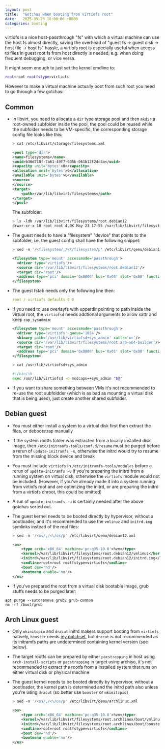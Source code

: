 ```yaml
---
layout: post
title:  "Gotchas when booting from virtiofs root"
date:   2025-05-23 18:00:00 +0800
categories: booting
---
```


virtiofs is a nice host-passthrough "fs" with which a virtual machine can use the host fs almost directly, saving the overhead of "guest fs -> guest disk -> host file -> host fs" hassle, a virtiofs root is especially useful when access to files in guest root fs from host directly is needed, e.g. when doing frequent debugging, or vice versa.

It might seem enough to just set the kernel cmdline to:
```sh
root=root rootfstype=virtiofs
```

However to make a virtual machine actually boot from such root you need to go through a few gotchas:

## Common
- In libvirt, you need to allocate a `dir` type storage pool and then `mkdir` a root-owned subfolder inside the pool, the pool could be reused while the subfolder needs to be VM-specific, the corresponding storage config file looks like this:
    ```sh
    > cat /etc/libvirt/storage/filesystems.xml
    ```
    ```xml
    <pool type='dir'>
    <name>filesystems</name>
    <uuid>b36d710f-7a61-49f7-935b-061b12f24c8a</uuid>
    <capacity unit='bytes'>0</capacity>
    <allocation unit='bytes'>0</allocation>
    <available unit='bytes'>0</available>
    <source>
    </source>
    <target>
        <path>/var/lib/libvirt/filesystems</path>
    </target>
    </pool>
    ```
    The subfolder:
    ```sh
    > ls -ldh /var/lib/libvirt/filesystems/root.debian12
    drwxr-xr-x 18 root root 4.0K May 23 17:55 /var/lib/libvirt/filesystems/root.debian12/
    ```
- The guest needs to have a "filesystem" "device" that points to the subfolder, i.e. the guest config shall have the following snippet:
    ```sh
    > sed -n '/<filesystem/,/<\/filesystem/p' /etc/libvirt/qemu/debian12.xml
    ```
    ```xml
    <filesystem type='mount' accessmode='passthrough'>
      <driver type='virtiofs'/>
      <source dir='/var/lib/libvirt/filesystems/root.debian12'/>
      <target dir='root'/>
      <address type='pci' domain='0x0000' bus='0x08' slot='0x00' function='0x0'/>
    </filesystem>
    ```
- The guest fstab needs only the following line then:
    ```yaml
    root / virtiofs defaults 0 0
    ```
- If you need to use overlayfs with upperdir pointing to path inside the virtual root, the `virtiofsd` needs addtional arguments to allow xattr and keep `cap_sysadmin`:
    ```xml
    <filesystem type='mount' accessmode='passthrough'>
      <driver type='virtiofs' queue='1024'/>
      <binary path='/usr/lib/virtiofsd+sys_admin' xattr='on'/>
      <source dir='/var/lib/libvirt/filesystems/root.arb-x64-builder'/>
      <target dir='root'/>
      <address type='pci' domain='0x0000' bus='0x01' slot='0x00' function='0x0'/>
    </filesystem>
    ```
    ```sh
    > cat /usr/lib/virtiofsd+sys_admin
    ```
    ```sh
    #!/bin/sh
    exec /usr/lib/virtiofsd -o modcaps=+sys_admin "$@"
    ```
- If you want to share something between VMs it's not recommended to re-use the root subfoldder (which is as bad as mounting a virtual disk that is being used), just create another shared subfolder.

## Debian guest

- You must either install a system to a virtual disk first then extract the files, or debootstrap manually
- If the system rootfs folder was extracted from a locally installed disk image, then `/etc/initramfs-tools/conf.d/resume` must be purged before a rerun of `update-initramfs -u`, otherwise the initrd would try to resume from the missing block device and break
- You must include `virtiofs` in `/etc/initramfs-tools/modules` before a rerun of `update-initramfs -u` if you're preparing the initrd from a running system on virtual disk, otherwise the `virtiofs` module would not be included. (However, if you've already made it into a system running from virtiofs root and are optimizing the initrd, or are preparing the initrd from a virtiofs chroot, this could be omitted)
- A run of `update-initramfs -u` is certainly needed after the above gotchas sorted out.
- The guest kernel needs to be booted directly by hypervisor, without a bootloader, and it's recommended to use the `vmlinuz` and `initrd.img` symlinks instead of the real files:

    ```sh
    > sed -n '/<os/,/<\/os/p' /etc/libvirt/qemu/debian12.xml
    ```
    ```xml
    <os>
        <type arch='x86_64' machine='pc-q35-10.0'>hvm</type>
        <kernel>/var/lib/libvirt/filesystems/root.debian12/vmlinuz</kernel>
        <initrd>/var/lib/libvirt/filesystems/root.debian12/initrd.img</initrd>
        <cmdline>root=root rootfstype=virtiofs</cmdline>
        <boot dev='hd'/>
        <bootmenu enable='no'/>
    </os>
    ```
- If you've prepared the root from a virtual disk bootable image, grub stuffs needs to be purged later:
```
apt purge --autoremove grub2 grub-common
rm -rf /boot/grub
```

## Arch Linux guest
- Only `mkinitcpio` and `dracut` initrd makers support booting from `virtiofs` natively, `booster` needs [my patchset](https://github.com/anatol/booster/pull/298), but `dracut` is not recommended as its initramfs paths are undetermined containing kernel version (see below).
- The target rootfs can be prepared by either `pacstrapping` in host using `arch-install-scripts` or `pacstrapping` in target using archiso, it's not recommended to extract the rootfs from a installed system that runs on either virtual disk or physical machine
- The guest kernel needs to be booted directly by hypervisor, without a bootloader, the kernel path is determined and the initrd path also unless you're using `dracut` (so better use `booster` or `mkinitcpio`)

    ```sh
    > sed -n '/<os/,/<\/os/p' /etc/libvirt/qemu/archlinux.xml
    ```
    ```xml
    <os>
        <type arch='x86_64' machine='pc-q35-10.0'>hvm</type>
        <kernel>/var/lib/libvirt/filesystems/root.archlinux/boot/vmlinuz-linux</kernel>
        <initrd>/var/lib/libvirt/filesystems/root.archlinux/boot/booster-linux.img</initrd>
        <cmdline>root=root rootfstype=virtiofs</cmdline>
        <boot dev='hd'/>
        <bootmenu enable='no'/>
    </os>
    ```
